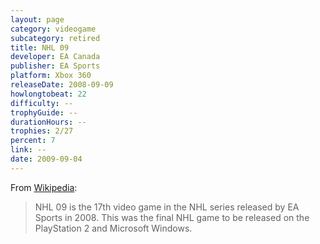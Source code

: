 ```yaml
---
layout: page
category: videogame
subcategory: retired
title: NHL 09
developer: EA Canada
publisher: EA Sports
platform: Xbox 360
releaseDate: 2008-09-09
howlongtobeat: 22
difficulty: --
trophyGuide: --
durationHours: --
trophies: 2/27
percent: 7
link: --
date: 2009-09-04
---
```


From [Wikipedia](https://en.wikipedia.org/wiki/NHL_09):

> NHL 09 is the 17th video game in the NHL series released by EA Sports in 2008. This was the final NHL game to be released on the PlayStation 2 and Microsoft Windows.
